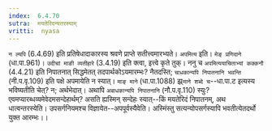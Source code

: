 ```yaml
---
index:  6.4.70
sutra:  मयतेरिदन्यतरस्याम्
vritti:  nyasa
---
```


`न ल्यपि` (6.4.69) इति प्रतिषेधादाकारस्य श्रवणे प्राप्ते सतीत्त्वमारभ्यते। `अपमित्य` इति। `मेङ् प्रणिदाने` (धा.पा.961)। `उदीचां माङी व्यतीहारे` (3.4.19) इति क्त्वा, इत्त्वे कृते तुक्। ननु च `अपमित्ययाचिताभ्यां कक्कनौ` (4.4.21) इति निपातनात् सिद्धमेतत् तदपार्थकोऽयमारम्भः? नैतदस्ति; `चाधकान्यपि निपातनानि भवन्ति` (नी.प.वृ.109) इति पक्षे अपमायेति न स्यात्। `माङ् माने` (धा.पा.1088) झ्र्`माने शब्दे च`--धा.पा.ट इत्यस्य भविष्यतीति चेत्? न; अर्थभेदात्। अथापि `अबाधकान्यपि निपातनानि` (नौ.प.वृ.110) स्युः? एवमप्यारब्धव्यमेवेदमसन्देहार्थम्? असति ह्यस्मिन् सन्देहः स्यात्--किं मयतेरिदं निपातनम्, अथ धात्वन्तरस्येति। उपसर्गनियमश्च विज्ञायेत--अपपूर्वस्यैवेति। अस्मिंस्तु सत्यन्योपसर्गस्यापि भवतीत्येतदर्थो युक्त आरम्भः।।

